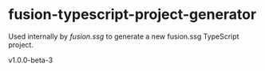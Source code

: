 # fusion-typescript-project-generator

Used internally by _fusion.ssg_ to generate a new fusion.ssg TypeScript project.

v1.0.0-beta-3
